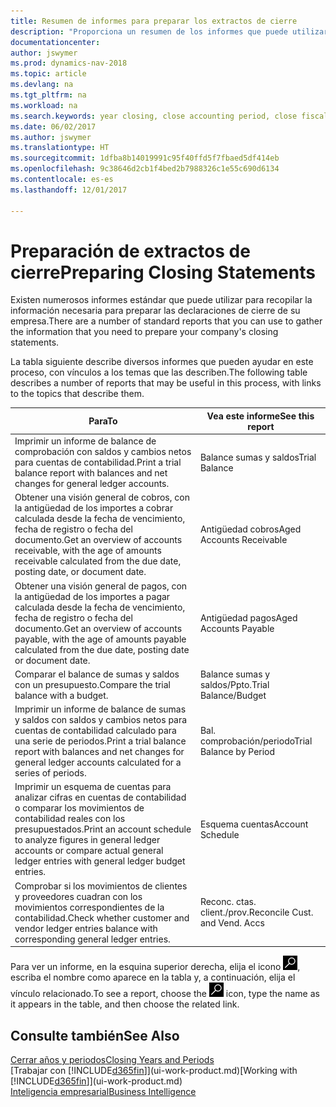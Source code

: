 ```yaml
---
title: Resumen de informes para preparar los extractos de cierre
description: "Proporciona un resumen de los informes que puede utilizar para recopilar la información necesaria para preparar los extractos de cierre de su empresa cuando cierre el ejercicio."
documentationcenter: 
author: jswymer
ms.prod: dynamics-nav-2018
ms.topic: article
ms.devlang: na
ms.tgt_pltfrm: na
ms.workload: na
ms.search.keywords: year closing, close accounting period, close fiscal year, aging, creditor payments, vendor payments, assets, liabilities, equity, analysis, reporting, financial report, business intelligence, BI, Power Bi, KPI
ms.date: 06/02/2017
ms.author: jswymer
ms.translationtype: HT
ms.sourcegitcommit: 1dfba8b14019991c95f40ffd5f7fbaed5df414eb
ms.openlocfilehash: 9c38646d2cb1f4bed2b7988326c1e55c690d6134
ms.contentlocale: es-es
ms.lasthandoff: 12/01/2017

---
```

# <a name="preparing-closing-statements"></a><span data-ttu-id="e853c-103">Preparación de extractos de cierre</span><span class="sxs-lookup"><span data-stu-id="e853c-103">Preparing Closing Statements</span></span>
<span data-ttu-id="e853c-104">Existen numerosos informes estándar que puede utilizar para recopilar la información necesaria para preparar las declaraciones de cierre de su empresa.</span><span class="sxs-lookup"><span data-stu-id="e853c-104">There are a number of standard reports that you can use to gather the information that you need to prepare your company's closing statements.</span></span>

<span data-ttu-id="e853c-105">La tabla siguiente describe diversos informes que pueden ayudar en este proceso, con vínculos a los temas que las describen.</span><span class="sxs-lookup"><span data-stu-id="e853c-105">The following table describes a number of reports that may be useful in this process, with links to the topics that describe them.</span></span>

| <span data-ttu-id="e853c-106">Para</span><span class="sxs-lookup"><span data-stu-id="e853c-106">To</span></span> | <span data-ttu-id="e853c-107">Vea este informe</span><span class="sxs-lookup"><span data-stu-id="e853c-107">See this report</span></span> |
| --- | --- |
| <span data-ttu-id="e853c-108">Imprimir un informe de balance de comprobación con saldos y cambios netos para cuentas de contabilidad.</span><span class="sxs-lookup"><span data-stu-id="e853c-108">Print a trial balance report with balances and net changes for general ledger accounts.</span></span> |<span data-ttu-id="e853c-109">Balance sumas y saldos</span><span class="sxs-lookup"><span data-stu-id="e853c-109">Trial Balance</span></span> |
| <span data-ttu-id="e853c-110">Obtener una visión general de cobros, con la antigüedad de los importes a cobrar calculada desde la fecha de vencimiento, fecha de registro o fecha del documento.</span><span class="sxs-lookup"><span data-stu-id="e853c-110">Get an overview of accounts receivable, with the age of amounts receivable calculated from the due date, posting date, or document date.</span></span> |<span data-ttu-id="e853c-111">Antigüedad cobros</span><span class="sxs-lookup"><span data-stu-id="e853c-111">Aged Accounts Receivable</span></span> |
| <span data-ttu-id="e853c-112">Obtener una visión general de pagos, con la antigüedad de los importes a pagar calculada desde la fecha de vencimiento, fecha de registro o fecha del documento.</span><span class="sxs-lookup"><span data-stu-id="e853c-112">Get an overview of accounts payable, with the age of amounts payable calculated from the due date, posting date or document date.</span></span> |<span data-ttu-id="e853c-113">Antigüedad pagos</span><span class="sxs-lookup"><span data-stu-id="e853c-113">Aged Accounts Payable</span></span> |
| <span data-ttu-id="e853c-114">Comparar el balance de sumas y saldos con un presupuesto.</span><span class="sxs-lookup"><span data-stu-id="e853c-114">Compare the trial balance with a budget.</span></span> |<span data-ttu-id="e853c-115">Balance sumas y saldos/Ppto.</span><span class="sxs-lookup"><span data-stu-id="e853c-115">Trial Balance/Budget</span></span> |
| <span data-ttu-id="e853c-116">Imprimir un informe de balance de sumas y saldos con saldos y cambios netos para cuentas de contabilidad calculado para una serie de periodos.</span><span class="sxs-lookup"><span data-stu-id="e853c-116">Print a trial balance report with balances and net changes for general ledger accounts calculated for a series of periods.</span></span> |<span data-ttu-id="e853c-117">Bal. comprobación/periodo</span><span class="sxs-lookup"><span data-stu-id="e853c-117">Trial Balance by Period</span></span> |
| <span data-ttu-id="e853c-118">Imprimir un esquema de cuentas para analizar cifras en cuentas de contabilidad o comparar los movimientos de contabilidad reales con los presupuestados.</span><span class="sxs-lookup"><span data-stu-id="e853c-118">Print an account schedule to analyze figures in general ledger accounts or compare actual general ledger entries with general ledger budget entries.</span></span> |<span data-ttu-id="e853c-119">Esquema cuentas</span><span class="sxs-lookup"><span data-stu-id="e853c-119">Account Schedule</span></span> |
| <span data-ttu-id="e853c-120">Comprobar si los movimientos de clientes y proveedores cuadran con los movimientos correspondientes de la contabilidad.</span><span class="sxs-lookup"><span data-stu-id="e853c-120">Check whether customer and vendor ledger entries balance with corresponding general ledger entries.</span></span> |<span data-ttu-id="e853c-121">Reconc. ctas. client./prov.</span><span class="sxs-lookup"><span data-stu-id="e853c-121">Reconcile Cust. and Vend. Accs</span></span> |

<span data-ttu-id="e853c-122">Para ver un informe, en la esquina superior derecha, elija el icono ![Buscar página o informe](media/ui-search/search_small.png "icono Buscar página o informe"), escriba el nombre como aparece en la tabla y, a continuación, elija el vínculo relacionado.</span><span class="sxs-lookup"><span data-stu-id="e853c-122">To see a report, choose the ![Search for Page or Report](media/ui-search/search_small.png "Search for Page or Report icon") icon, type the name as it appears in the table, and then choose the related link.</span></span>

## <a name="see-also"></a><span data-ttu-id="e853c-123">Consulte también</span><span class="sxs-lookup"><span data-stu-id="e853c-123">See Also</span></span>
[<span data-ttu-id="e853c-124">Cerrar años y periodos</span><span class="sxs-lookup"><span data-stu-id="e853c-124">Closing Years and Periods</span></span>](year-close-years-periods.md)  
<span data-ttu-id="e853c-125">[Trabajar con [!INCLUDE[d365fin](includes/d365fin_md.md)]](ui-work-product.md)</span><span class="sxs-lookup"><span data-stu-id="e853c-125">[Working with [!INCLUDE[d365fin](includes/d365fin_md.md)]](ui-work-product.md)</span></span>  
[<span data-ttu-id="e853c-126">Inteligencia empresarial</span><span class="sxs-lookup"><span data-stu-id="e853c-126">Business Intelligence</span></span>](bi.md)

